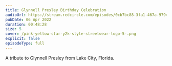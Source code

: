 ```yaml
---
title: Glynnell Presley Birthday Celebration
audioUrl: https://stream.redcircle.com/episodes/0cb7bc88-3fa1-467a-9794-4350bf41185a/stream.mp3
pubDate: 06 Apr 2022
duration: 00:48:28
size: 5
cover: /pink-yellow-star-y2k-style-streetwear-logo-5-.png
explicit: false
episodeType: full
---
```

A tribute to Glynnell Presley from Lake City, Florida.